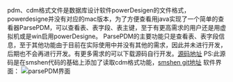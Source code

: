 pdm、cdm格式文件是数据库设计软件powerDesigen的文件格式，powerdesigne并没有对应的mac版本，为了方便查看用java实现了一个简单的查看器ParsePDM，可以查看表、表字段、表主键，至于有更高需求的用户还是用虚拟机或是win启用powerDesigne。
ParsePDM的主要功能只是查看表、表字段信息，至于其他功能由于目前在实际使用中并没有其他的需求，因此并未进行开发，后期也不会再进行开发。有更多需求的可以下载源码自行开发。[源码地址][1]
PS:此源码是在smshen代码的基础上添加了读取cdm格式功能，[smshen git地址][2]
软件界面：
![parsePDM界面][image-1]

[1]:	https://github.com/crimps/ParsePDM
[2]:	https://github.com/smshen/ParsePDM

[image-1]:	parsePDM界面.png
